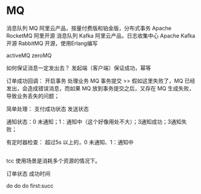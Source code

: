 # MQ

消息队列 MQ		阿里云产品，按量付费版和铂金版，分布式事务
Apache RocketMQ	阿里开源
消息队列 Kafka	阿里云产品，日志收集中心
Apache Kafka	开源
RabbitMQ		开源，使用Erlang编写

activeMQ
zeroMQ

如何保证消息一定发出去？
发起端（客户端）保证成功，幂等

订单成功回调：
开启事务
处理业务
MQ
事务提交 >> 假如这里失败了，MQ 已经发出，会造成错误消息，而如果 MQ 放到事务提交之后，又存在 MQ 生成失败，导致业务丢失的问题；

简单处理：
支付成功状态	发送状态

通知状态：0 未通知；1：通知中（这个好像用处不大）；3通知成功；3通知失败；

有定时器检查：
超过5s 以上的，0 未通知、1：通知中

## 

tcc 使用场景是消耗多个资源的情况下。


订单状态 成功时间

do do do first:succ


